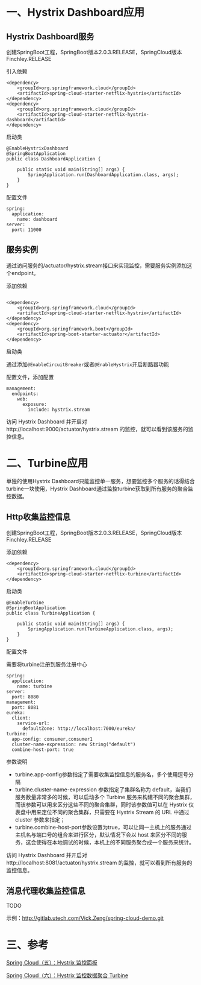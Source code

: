 # 一、Hystrix Dashboard应用

## Hystrix Dashboard服务

创建SpringBoot工程，SpringBoot版本2.0.3.RELEASE，SpringCloud版本Finchley.RELEASE

引入依赖

```
<dependency>
    <groupId>org.springframework.cloud</groupId>
    <artifactId>spring-cloud-starter-netflix-hystrix</artifactId>
</dependency>
<dependency>
    <groupId>org.springframework.cloud</groupId>
    <artifactId>spring-cloud-starter-netflix-hystrix-dashboard</artifactId>
</dependency>
```

启动类

```
@EnableHystrixDashboard
@SpringBootApplication
public class DashboardApplication {

    public static void main(String[] args) {
        SpringApplication.run(DashboardApplication.class, args);
    }
}
```

配置文件

```
spring:
  application:
    name: dashboard
server:
  port: 11000
```

## 服务实例

通过访问服务的/actuator/hystrix.stream接口来实现监控，需要服务实例添加这个endpoint。

添加依赖

```

<dependency>
    <groupId>org.springframework.cloud</groupId>
    <artifactId>spring-cloud-starter-netflix-hystrix</artifactId>
</dependency>
<dependency>
    <groupId>org.springframework.boot</groupId>
    <artifactId>spring-boot-starter-actuator</artifactId>
</dependency>

```

启动类

通过添加```@EnableCircuitBreaker```或者```@EnableHystrix```开启断路器功能


配置文件，添加配置

```
management:
  endpoints:
    web:
      exposure:
        include: hystrix.stream
```

访问 Hystrix Dashboard 并开启对 http://localhost:9000/actuator/hystrix.stream 的监控，就可以看到该服务的监控信息。

# 二、Turbine应用

单独的使用Hystrix Dashboard只能监控单一服务，想要监控多个服务的话得结合turbine一块使用，Hystrix Dashboard通过监控turbine获取到所有服务的聚合监控数据。

## Http收集监控信息

创建SpringBoot工程，SpringBoot版本2.0.3.RELEASE，SpringCloud版本Finchley.RELEASE

添加依赖

```
<dependency>
    <groupId>org.springframework.cloud</groupId>
    <artifactId>spring-cloud-starter-netflix-turbine</artifactId>
</dependency>
```

启动类

```
@EnableTurbine
@SpringBootApplication
public class TurbineApplication {

    public static void main(String[] args) {
        SpringApplication.run(TurbineApplication.class, args);
    }
}
```

配置文件

需要将turbine注册到服务注册中心

```
spring:
  application:
    name: turbine
server:
  port: 8080
management:
  port: 8081
eureka:
  client:
    service-url:
      defaultZone: http://localhost:7000/eureka/
turbine:
  app-config: consumer,consumer1
  cluster-name-expression: new String("default")
  combine-host-port: true
```

参数说明

* turbine.app-config参数指定了需要收集监控信息的服务名，多个使用逗号分隔
* turbine.cluster-name-expression 参数指定了集群名称为 default，当我们服务数量非常多的时候，可以启动多个 Turbine 服务来构建不同的聚合集群，而该参数可以用来区分这些不同的聚合集群，同时该参数值可以在 Hystrix 仪表盘中用来定位不同的聚合集群，只需要在 Hystrix Stream 的 URL 中通过 cluster 参数来指定；
* turbine.combine-host-port参数设置为true，可以让同一主机上的服务通过主机名与端口号的组合来进行区分，默认情况下会以 host 来区分不同的服务，这会使得在本地调试的时候，本机上的不同服务聚合成一个服务来统计。

访问 Hystrix Dashboard 并开启对 http://localhost:8081/actuator/hystrix.stream 的监控，就可以看到所有服务的监控信息。

## 消息代理收集监控信息

TODO


示例：http://gitlab.utech.com/Vick.Zeng/spring-cloud-demo.git

# 三、参考

[Spring Cloud（五）：Hystrix 监控面板](https://windmt.com/2018/04/16/spring-cloud-5-hystrix-dashboard/)

[Spring Cloud（六）：Hystrix 监控数据聚合 Turbine](https://windmt.com/2018/04/17/spring-cloud-6-turbine/)

